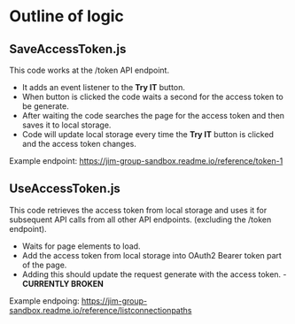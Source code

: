 # Outline of logic

## SaveAccessToken.js

This code works at the /token API endpoint.

- It adds an event listener to the **Try IT** button.
- When button is clicked the code waits a second for the access token to be generate.
- After waiting the code searches the page for the access token and then saves it to local storage.
- Code will update local storage every time the **Try IT** button is clicked and the access token changes.

Example endpoint: https://jim-group-sandbox.readme.io/reference/token-1

## UseAccessToken.js

This code retrieves the access token from local storage and uses it for subsequent API calls from all other API endpoints. (excluding the /token endpoint).

- Waits for page elements to load.
- Add the access token from local storage into OAuth2 Bearer token part of the page.
- Adding this should update the request generate with the access token. - **CURRENTLY BROKEN**

Example endpoing: https://jim-group-sandbox.readme.io/reference/listconnectionpaths

